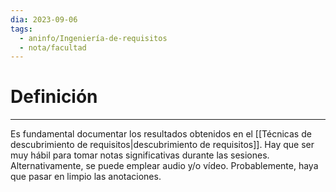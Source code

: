 ```yaml
---
dia: 2023-09-06
tags:
  - aninfo/Ingeniería-de-requisitos
  - nota/facultad
---
```

# Definición
---
Es fundamental documentar los resultados obtenidos en el [[Técnicas de descubrimiento de requisitos|descubrimiento de requisitos]]. Hay que ser muy hábil para tomar notas significativas durante las sesiones. Alternativamente, se puede emplear audio y/o vídeo. Probablemente, haya que pasar en limpio las anotaciones.